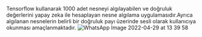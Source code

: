 Tensorflow kullanarak 1000 adet nesneyi algılayabilen ve doğruluk değerlerini yapay zeka ile hesaplayan nesne algılama uygulamasıdır.Ayrıca algılanan nesnelerin belirli bir doğruluk payı üzerinde sesli olarak kullanıcıya okunması amaçlanmaktadır.
![WhatsApp Image 2022-04-29 at 13 39 58](https://user-images.githubusercontent.com/70033188/165930204-b829acac-b255-4ad8-ba83-b348cb23215f.jpeg)
